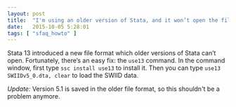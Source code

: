 ```yaml
---
layout: post
title:  "I'm using an older version of Stata, and it won’t open the file. How can I use the SWIID?"
date:   2015-10-05 5:28:01
tags: [ "sfaq_howto" ]
---
```


Stata 13 introduced a new file format which older versions of Stata can’t open. Fortunately, there’s an easy fix: the `use13` command. In the command window, first type `ssc install use13` to install it. Then you can type `use13 SWIIDv5_0.dta, clear` to load the SWIID data.

*Update:*  Version 5.1 is saved in the older file format, so this shouldn't be a problem anymore. 
